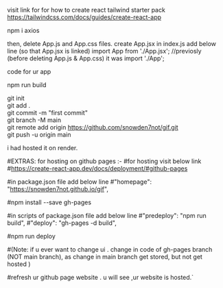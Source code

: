 visit link for for how to create react tailwind starter pack  
https://tailwindcss.com/docs/guides/create-react-app

npm i axios <br />

then, delete App.js and App.css files.
create App.jsx
in index.js add below line (so that App.jsx is linked)
import App from './App.jsx';  //previosly (before deleting App.js & App.css) it was import './App'; 

code for ur app

npm run build <br />

git init <br />
git add . <br />
git commit -m "first commit" <br />
git branch -M main <br />
git remote add origin https://github.com/snowden7not/gif.git <br />
git push -u origin main <br />

i had hosted it on render. <br/>

#EXTRAS: for hosting on github pages :-
#for hosting visit below link  
#https://create-react-app.dev/docs/deployment/#github-pages

#in package.json file add below line
#"homepage": "https://snowden7not.github.io/gif",

#npm install --save gh-pages <br />

#in scripts of package.json file add below line
#"predeploy": "npm run build",
#"deploy": "gh-pages -d build",

#npm run deploy <br />

#(Note: if u ever want to change ui . change in code of gh-pages branch (NOT main branch), as change in main branch get stored, but not get hosted )

#refresh ur github page website . u will see ,ur website is hosted.`<br/>
